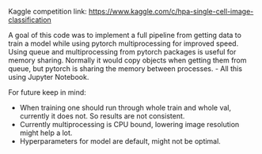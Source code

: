 Kaggle competition link:
https://www.kaggle.com/c/hpa-single-cell-image-classification

A goal of this code was to implement a full pipeline from getting data to train a model while using pytorch multiprocessing for improved speed. Using queue and multiprocessing from pytorch packages is useful for memory sharing. Normally it would copy objects when getting them from queue, but pytorch is sharing the memory between processes. - All this using Jupyter Notebook.

For future keep in mind:
* When training one should run through whole train and whole val, currently it does not. So results are not consistent.
* Currently multiprocessing is CPU bound, lowering image resolution might help a lot.
* Hyperparameters for model are default, might not be optimal.